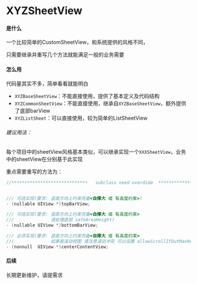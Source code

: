 # XYZSheetView
#### 是什么

一个比较简单的CustomSheetView，和系统提供的风格不同，

只需要继承并重写几个方法就能满足一般的业务需要

#### 怎么用

代码量其实不多，简单看看就能明白

- ```XYZBaseSheetView```：不能直接使用，提供了基本定义及代码结构
- ```XYZCommonSheetView```：不能直接使用，继承自```XYZBaseSheetView```，额外提供了底部barView
- ```XYZListSheet```：可以直接使用，较为简单的ListSheetView

###### 建议用法：

每个项目中的sheetView风格基本类似，可以继承实现一个```XXXSheetView```，业务中的sheetView在分别基于此实现

重点需要重写的方法为：

```objective-c
//*****************************   subclass need overdide  ****************************/


/// 可选实现(要求: 竖直方向上约束完备<自撑大 或 有高度约束>)
- (nullable UIView *)topBarView;

/// 可选实现(要求: 竖直方向上约束完备<自撑大 或 有高度约束>
///              请处理底部 safeAreaHeight)
- (nullable UIView *)bottomBarView;

/// 必须实现(要求: 竖直方向上约束完备<自撑大 或 有高度约束>
///              如果是滚动视图 请注意滚动冲突 可以设置 allowScrollIfOutMaxHeight = NO)
- (nonnull  UIView *)centerContentView;

```

#### 后续

长期更新维护，请提需求
